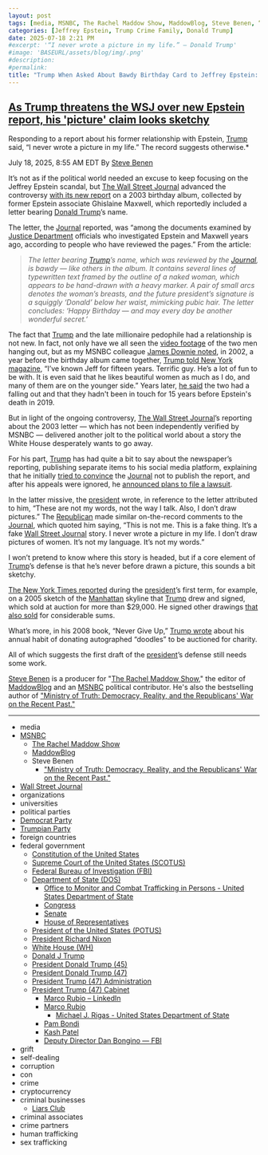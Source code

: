 ```yaml
---
layout: post
tags: [media, MSNBC, The Rachel Maddow Show, MaddowBlog, Steve Benen, “Ministry of Truth –  Democracy Reality and the Republicans’ War on the Recent Past.”, Wall Street Journal, organizations, universities, political parties, Democrat Party, Trumpian Party, foreign countries, federal government, Constitution of the United States, Supreme Court of the United States (SCOTUS), Federal Bureau of Investigation (FBI), Department of State (DOS), Office to Monitor and Combat Trafficking in Persons - United States Department of State, Congress, Senate, House of Representatives, President of the United States (POTUS), President Richard Nixon, White House (WH), Donald J Trump, President Donald Trump (45), President Donald Trump (47), President Trump (47) Administration, President Trump (47) Cabinet, Marco Rubio – LinkedIn, Marco Rubio, Michael J. Rigas - United States Department of State, Pam Bondi, Kash Patel, Deputy Director Dan Bongino — FBI, grift, self-dealing, corruption, con, crime, cryptocurrency, criminal businesses, Liars Club, criminal associates, crime partners, human trafficking, sex trafficking]
categories: [Jeffrey Epstein, Trump Crime Family, Donald Trump]
date: 2025-07-18 2:21 PM
#excerpt: '“I never wrote a picture in my life.” – Donald Trump'
#image: 'BASEURL/assets/blog/img/.png'
#description:
#permalink:
title: "Trump When Asked About Bawdy Birthday Card to Jeffrey Epstein: “I never wrote a picture in my life.”"
---
```



## [As Trump threatens the WSJ over new Epstein report, his 'picture' claim looks sketchy](https://www.msnbc.com/rachel-maddow-show/maddowblog/trump-threatens-wsj-new-epstein-report-picture-claim-looks-sketchy-rcna219545)

Responding to a report about his former relationship with Epstein, [Trump](https://www.donaldjtrump.com/) said, “I never wrote a picture in my life.” The record suggests otherwise.*

July 18, 2025, 8:55 AM EDT
By [Steve Benen](https://www.msnbc.com/author/steve-benen-ncpn433601)

It’s not as if the political world needed an excuse to keep focusing on the Jeffrey Epstein scandal, but [The Wall Street Journal](https://www.wsj.com/) advanced the controversy [with its new report](https://www.wsj.com/politics/trump-jeffrey-epstein-birthday-letter-we-have-certain-things-in-common-f918d796) on a 2003 birthday album, collected by former Epstein associate Ghislaine Maxwell, which reportedly included a letter bearing [Donald Trump](https://www.donaldjtrump.com/)’s name.

The letter, the [Journal](https://www.wsj.com/) reported, was “among the documents examined by [Justice Department](https://www.justice.gov/) officials who investigated Epstein and Maxwell years ago, according to people who have reviewed the pages.” From the article:

> *The letter bearing [Trump](https://www.donaldjtrump.com/)’s name, which was reviewed by the [Journal](https://www.wsj.com/), is bawdy — like others in the album. It contains several lines of typewritten text framed by the outline of a naked woman, which appears to be hand-drawn with a heavy marker. A pair of small arcs denotes the woman’s breasts, and the future president’s signature is a squiggly ‘Donald’ below her waist, mimicking pubic hair. The letter concludes: ‘Happy Birthday — and may every day be another wonderful secret.’*

The fact that [Trump](https://www.donaldjtrump.com/) and the late millionaire pedophile had a relationship is not new. In fact, not only have we all seen the [video footage](https://www.youtube.com/shorts/OrCdLnd_It8) of the two men hanging out, but as my MSNBC colleague [James Downie noted](https://www.msnbc.com/top-stories/latest/epstein-trump-wall-street-journal-letter-rcna219501), in 2002, a year before the birthday album came together, [Trump told New York magazine](https://nymag.com/nymetro/news/people/n_7912/#print), “I’ve known Jeff for fifteen years. Terrific guy. He’s a lot of fun to be with. It is even said that he likes beautiful women as much as I do, and many of them are on the younger side.” Years later, [he said](https://www.nbcnews.com/politics/donald-trump/trump-epstein-called-epstein-files-say-relationship-rcna161354) the two had a falling out and that they hadn't been in touch for 15 years before Epstein's death in 2019.

But in light of the ongoing controversy, [The Wall Street Journal](https://www.wsj.com/)’s reporting about the 2003 letter — which has not been independently verified by MSNBC — delivered another jolt to the political world about a story the White House desperately wants to go away.

For his part, [Trump](https://www.donaldjtrump.com/) has had quite a bit to say about the newspaper’s reporting, publishing separate items to his social media platform, explaining that he initially [tried to convince](https://truthsocial.com/@realDonaldTrump](https://www.donaldjtrump.com/)/114871422727186590) the [Journal](https://www.wsj.com/) not to publish the report, and after his appeals were ignored, he [announced plans to file a lawsuit](https://truthsocial.com/@realDonaldTrump](https://www.donaldjtrump.com/)/114871752316281496).

In the latter missive, the [president](https://www.donaldjtrump.com/) wrote, in reference to the letter attributed to him, “These are not my words, not the way I talk. Also, I don’t draw pictures.” The [Republican](https://www.gop.com/) made similar on-the-record comments to the [Journal](https://www.wsj.com/), which quoted him saying, “This is not me. This is a fake thing. It’s a fake [Wall Street Journal](https://www.wsj.com/) story. I never wrote a picture in my life. I don’t draw pictures of women. It’s not my language. It’s not my words.”

I won’t pretend to know where this story is headed, but if a core element of [Trump](https://www.donaldjtrump.com/)’s defense is that he’s never before drawn a picture, this sounds a bit sketchy.

[The New York Times reported](https://www.nytimes.com/2017/07/28/us/trump-manhattan-skyline-drawing-auction.html) during the [president](https://www.donaldjtrump.com/)’s first term, for example, on a 2005 sketch of the [Manhattan](https://www.nyc.gov/site/cau/community-boards/manhattan-boards.page) skyline that [Trump](https://www.donaldjtrump.com/) drew and signed, which sold at auction for more than $29,000. He signed other drawings [that also sold](https://www.vanityfair.com/style/2017/11/donald-trump-drawing-sold-for-thousands) for considerable sums.

What’s more, in his 2008 book, “Never Give Up,” [Trump wrote](https://www.newsweek.com/donald-trump-drawings-scrutiny-jeffrey-epstein-birthday-letter-2100562) about his annual habit of donating autographed “doodles” to be auctioned for charity.

All of which suggests the first draft of the [president](https://www.donaldjtrump.com/)’s defense still needs some work.

[Steve Benen](https://www.msnbc.com/author/steve-benen-ncpn433601) is a producer for "[The Rachel Maddow Show](https://www.msnbc.com/rachel-maddow-show)," the editor of [MaddowBlog](https://www.msnbc.com/rachel-maddow-show) and an [MSNBC](https://www.msnbc.com/) political contributor. He's also the bestselling author of ["Ministry of Truth: Democracy, Reality, and the Republicans' War on the Recent Past."](https://www.harpercollins.com/products/ministry-of-truth-steve-benen)

----
- media
- [MSNBC](https://www.msnbc.com/)
    - [The Rachel Maddow Show](https://www.msnbc.com/rachel-maddow-show)
    - [MaddowBlog](https://www.msnbc.com/rachel-maddow-show) 
    - Steve Benen
        - ["Ministry of Truth: Democracy, Reality, and the Republicans' War on the Recent Past."](https://www.harpercollins.com/products/ministry-of-truth-steve-benen)
- [Wall Street Journal](https://www.wsj.com/)
- organizations 
- universities 
- political parties 
- [Democrat Party](https://www.democrats.org/)
- [Trumpian Party](https://www.gop.com/)
- foreign countries 
- federal government 
    - [Constitution of the United States](https://constitution.congress.gov/)
    - [Supreme Court of the United States (SCOTUS)](https://www.supremecourt.gov/)
    - [Federal Bureau of Investigation (FBI)](https://www.fbi.gov/)
    - [Department of State (DOS)](https://www.state.gov/)
        - [Office to Monitor and Combat Trafficking in Persons - United States Department of State](https://www.state.gov/bureaus-offices/under-secretary-for-foreign-assistance-humanitarian-affairs-and-religious-freedom/office-to-monitor-and-combat-trafficking-in-persons)
        - [Congress](https;//www.congress.gov/)
        - [Senate](https://www.senate.gov/)
        - [House of Representatives](https://www.house.gov/)
    - [President of the United States (POTUS)](https://www.whitehouse.gov/)
    - [President Richard Nixon](https://www.nixonlibrary.gov/)
    - [White House (WH)](https://www.whitehouse.gov/)
    - [Donald J Trump](https://www.donaldjtrump.com/)
    - [President Donald Trump (45)](https://trumpwhitehouse.archives.gov/)
    - [President Donald Trump (47)](https://www.whitehouse.gov/administration/donald-j-trump/)
    - [President Trump (47) Administration](https://www.whitehouse.gov/administration/)
    - [President Trump (47) Cabinet](https://www.whitehouse.gov/administration/the-cabinet/)
        - [Marco Rubio – LinkedIn](https://www.linkedin.com/in/marcorubio16/)
        - [Marco Rubio](https://www.state.gov/biographies/marco-rubio/)
            - [Michael J. Rigas - United States Department of State](https://www.state.gov/biographies/michael-j-rigas)
        - [Pam Bondi](https://www.justice.gov/ag/staff-profile/meet-attorney-general)
        - [Kash Patel](https://www.fbi.gov/about/leadership-and-structure/director-patel)
        - [Deputy Director Dan Bongino — FBI](https://www.fbi.gov/about/leadership-and-structure/deputy-director-dan-bongino)
- grift
- self-dealing
- corruption
- con
- crime
- cryptocurrency 
- criminal businesses
    - [Liars Club](https://truthsocial.com/)
- criminal associates
- crime partners
- human trafficking 
- sex trafficking 

